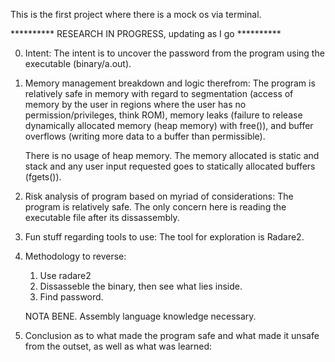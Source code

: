 This is the first project where there is a mock os via terminal.


********** RESEARCH IN PROGRESS, updating as I go **********

0. Intent:
    The intent is to uncover the password from the program using the executable (binary/a.out).

1. Memory management breakdown and logic therefrom:
    The program is relatively safe in memory with regard to segmentation (access of memory by the user in regions where the user has no permission/privileges, think ROM), memory leaks (failure to release dynamically allocated memory (heap memory) with free()), and buffer overflows (writing more data to a buffer than permissible). 
    
    There is no usage of heap memory. The memory allocated is static and stack and any user input requested goes to statically allocated buffers (fgets()).

2. Risk analysis of program based on myriad of considerations:
    The program is relatively safe. The only concern here is reading the executable file after its dissassembly.

3. Fun stuff regarding tools to use:
    The tool for exploration is Radare2.

4. Methodology to reverse:
    1. Use radare2
    2. Dissasseble the binary, then see what lies inside.
    3. Find password.

    NOTA BENE. Assembly language knowledge necessary. 

5. Conclusion as to what made the program safe and what made it unsafe from the outset, as well as what was learned:
